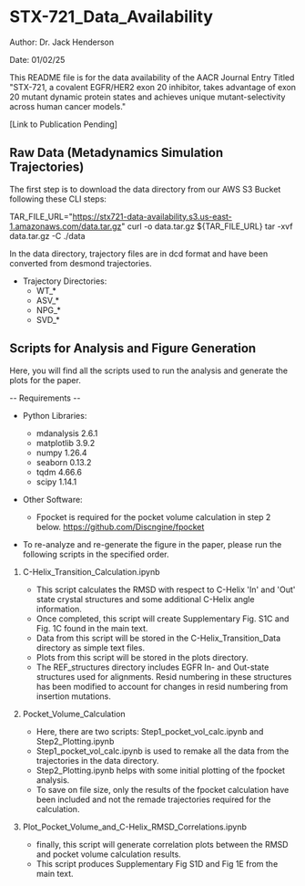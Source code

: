 # STX-721_Data_Availability

Author: Dr. Jack Henderson

Date: 01/02/25

This README file is for the data availability of the AACR Journal Entry Titled "STX-721, a covalent EGFR/HER2 exon 20 inhibitor, takes advantage of exon 20 mutant dynamic protein states and achieves unique mutant-selectivity across human cancer models."

[Link to Publication Pending]

## Raw Data (Metadynamics Simulation Trajectories)

The first step is to download the data directory from our AWS S3 Bucket following these CLI steps:

TAR_FILE_URL="https://stx721-data-availability.s3.us-east-1.amazonaws.com/data.tar.gz"
curl -o data.tar.gz ${TAR_FILE_URL}
tar -xvf data.tar.gz -C ./data


In the data directory, trajectory files are in dcd format and have been converted from desmond trajectories.

- Trajectory Directories:
    - WT_*
    - ASV_*
    - NPG_*
    - SVD_*

## Scripts for Analysis and Figure Generation

Here, you will find all the scripts used to run the analysis and generate the plots for the paper.

-- Requirements --

- Python Libraries:
    - mdanalysis                2.6.1
    - matplotlib                3.9.2
    - numpy                     1.26.4
    - seaborn                   0.13.2
    - tqdm                      4.66.6
    - scipy                     1.14.1

- Other Software:
    - Fpocket is required for the pocket volume calculation in step 2 below. https://github.com/Discngine/fpocket

- To re-analyze and re-generate the figure in the paper, please run the following scripts in the specified order.

1. C-Helix_Transition_Calculation.ipynb
   - This script calculates the RMSD with respect to C-Helix 'In' and 'Out' state crystal structures and some additional C-Helix angle information.
   - Once completed, this script will create Supplementary Fig. S1C and Fig. 1C found in the main text.
   - Data from this script will be stored in the C-Helix_Transition_Data directory as simple text files.
   - Plots from this script will be stored in the plots directory.
   - The REF_structures directory includes EGFR In- and Out-state structures used for alignments. Resid numbering in these structures has been modified to account for changes in resid numbering from insertion mutations.

2. Pocket_Volume_Calculation
   - Here, there are two scripts: Step1_pocket_vol_calc.ipynb and Step2_Plotting.ipynb
   - Step1_pocket_vol_calc.ipynb is used to remake all the data from the trajectories in the data directory.
   - Step2_Plotting.ipynb helps with some initial plotting of the fpocket analysis.
   - To save on file size, only the results of the fpocket calculation have been included and not the remade trajectories required for the calculation.

3. Plot_Pocket_Volume_and_C-Helix_RMSD_Correlations.ipynb
   - finally, this script will generate correlation plots between the RMSD and pocket volume calculation results.
   - This script produces Supplementary Fig S1D and Fig 1E from the main text.
